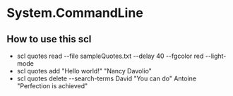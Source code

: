 # System.CommandLine 
## How to use this scl 

- scl quotes read --file sampleQuotes.txt --delay 40 --fgcolor red --light-mode
- scl quotes add "Hello world!" "Nancy Davolio"
- scl quotes delete --search-terms David "You can do" Antoine "Perfection is achieved"
